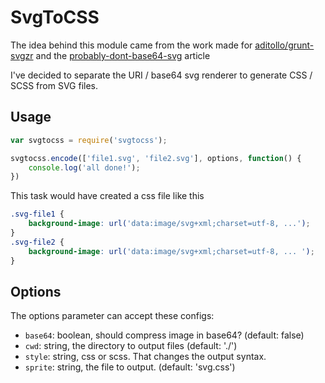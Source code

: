 # SvgToCSS

The idea behind this module came from the work made for [aditollo/grunt-svgzr](https://github.com/aditollo/grunt-svgzr) and the [probably-dont-base64-svg](http://css-tricks.com/probably-dont-base64-svg/) article

I've decided to separate the URI / base64 svg renderer to generate CSS / SCSS from SVG files.

## Usage
```javascript
var svgtocss = require('svgtocss');

svgtocss.encode(['file1.svg', 'file2.svg'], options, function() {
	console.log('all done!');
})
```

This task would have created a css file like this

```css
.svg-file1 {
	background-image: url('data:image/svg+xml;charset=utf-8, ...');
}
.svg-file2 {
	background-image: url('data:image/svg+xml;charset=utf-8, ... ');
}
```

## Options

The options parameter can accept these configs:
+ `base64`: boolean, should compress image in base64? (default: false)
+ `cwd`: string, the directory to output files (default: './')
+ `style`: string, css or scss. That changes the output syntax.
+ `sprite`: string, the file to output. (default: 'svg.css')
